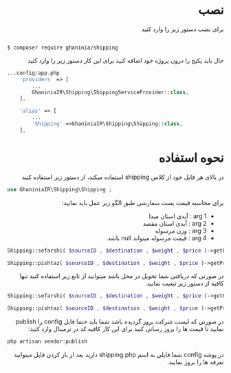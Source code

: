 <h1 dir="rtl">نصب</h1>
<p  dir="rtl">
برای نصب دستور زیر را وارد کنید
</p>
<code dir="ltr">
$ composer require ghaninia/shipping
</code>

<p  dir="rtl">
حال باید پکیج را درون پروژه خود اضافه کنید برای این کار دستور زیر را وارد کنید
</p>

```php
...config/app.php
    'providers' => [
        ...
        GhaniniaIR\Shipping\ShippingServiceProvider::class,
    ],

    'alias' => [
        ...
        'Shipping' =>GhaniniaIR\Shipping\Shipping::class,
    ],
```


<h1  dir="rtl">نحوه استفاده</h1>
<p  dir="rtl">
در بالای هر فایل خود از کلاس shipping استفاده میکند، از دستور زیر استفاده کنید
</p>

```php
use GhaniniaIR\Shipping\Shipping ;
```

<p dir="rtl">
برای محاسبه قیمت پست سفارشی طبق الگو زیر عمل باید نمایید:
</p>

<ul dir="rtl">
    <li>arg 1 : آیدی استان مبدا</li>
    <li>arg 2 : آیدی استان مقصد</li>
    <li>arg 3 : وزن مرسوله</li>
    <li>arg 4 : قیمت مرسوله میتواند null باشد.</li>
</ul>

```php
Shipping::sefarshi( $sourceID , $destination , $weight , $price )->getPrice()

Shipping::pishtaz( $sourceID , $destination , $weight , $price )->getPrice()
```

<p dir="rtl">
    در صورتی که دریافتی شما تحویل در محل باشد میتوانید از تابع زیر استفاده کنید تنها کافیه از دستور زیر تبعیت نمایید.
</p>

```php
Shipping::sefarshi( $sourceID , $destination , $weight , $price )->getPrice( true )

Shipping::pishtaz( $sourceID , $destination , $weight , $price )->getPrice( true )
```

<p dir="rtl">
    در صورتی که لیست شرکت بروز گردیده باشد شما باید حتما فایل  config را publish نمایید تا قیمت ها را بروز رسانی کنید برای این کار کافیه کد در ترمینال وارد کنید:
</p>

```php
php artisan vendor:publish
```

<p dir="rtl">
در پوشه config شما فایلی به اسم shipping.php  دارید بعد از باز کردن فایل میتوانید تعرفه ها را بروز نمایید.
</p>